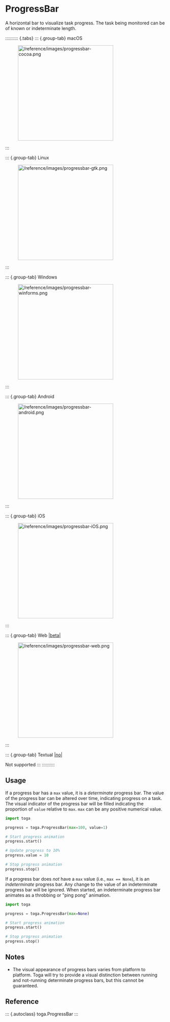 # ProgressBar

A horizontal bar to visualize task progress. The task being monitored
can be of known or indeterminate length.

:::::::::: {.tabs}
::: {.group-tab}
macOS

<figure class="align-center">
<img src="/reference/images/progressbar-cocoa.png" width="300"
alt="/reference/images/progressbar-cocoa.png" />
</figure>
:::

::: {.group-tab}
Linux

<figure class="align-center">
<img src="/reference/images/progressbar-gtk.png" width="300"
alt="/reference/images/progressbar-gtk.png" />
</figure>
:::

::: {.group-tab}
Windows

<figure class="align-center">
<img src="/reference/images/progressbar-winforms.png" width="300"
alt="/reference/images/progressbar-winforms.png" />
</figure>
:::

::: {.group-tab}
Android

<figure class="align-center">
<img src="/reference/images/progressbar-android.png" width="300"
alt="/reference/images/progressbar-android.png" />
</figure>
:::

::: {.group-tab}
iOS

<figure class="align-center">
<img src="/reference/images/progressbar-iOS.png" width="300"
alt="/reference/images/progressbar-iOS.png" />
</figure>
:::

::: {.group-tab}
Web [\|beta\|](##SUBST##|beta|)

<figure class="align-center">
<img src="/reference/images/progressbar-web.png" width="300"
alt="/reference/images/progressbar-web.png" />
</figure>
:::

::: {.group-tab}
Textual [\|no\|](##SUBST##|no|)

Not supported
:::
::::::::::

## Usage

If a progress bar has a `max` value, it is a *determinate* progress bar.
The value of the progress bar can be altered over time, indicating
progress on a task. The visual indicator of the progress bar will be
filled indicating the proportion of `value` relative to `max`. `max` can
be any positive numerical value.

``` python
import toga

progress = toga.ProgressBar(max=100, value=1)

# Start progress animation
progress.start()

# Update progress to 10%
progress.value = 10

# Stop progress animation
progress.stop()
```

If a progress bar does *not* have a `max` value (i.e., `max == None`),
it is an *indeterminate* progress bar. Any change to the value of an
indeterminate progress bar will be ignored. When started, an
indeterminate progress bar animates as a throbbing or "ping pong"
animation.

``` python
import toga

progress = toga.ProgressBar(max=None)

# Start progress animation
progress.start()

# Stop progress animation
progress.stop()
```

## Notes

- The visual appearance of progress bars varies from platform to
  platform. Toga will try to provide a visual distinction between
  running and not-running determinate progress bars, but this cannot be
  guaranteed.

## Reference

::: {.autoclass}
toga.ProgressBar
:::
